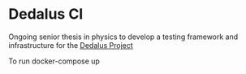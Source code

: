 # Dedalus CI

Ongoing senior thesis in physics to develop a testing framework and infrastructure for the [Dedalus Project](http://dedalus-project.org/)

To run
   docker-compose up